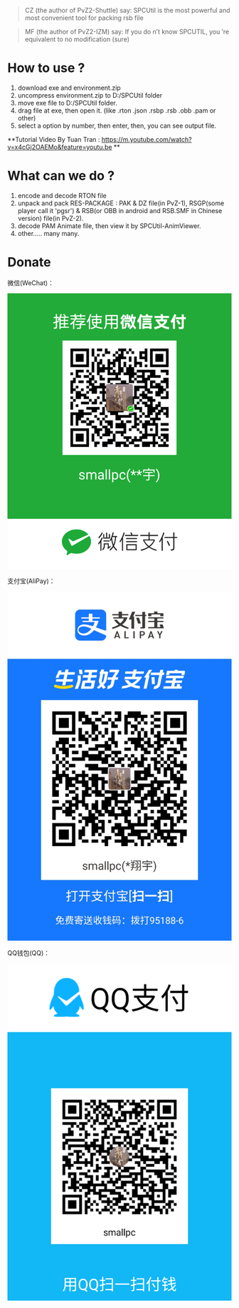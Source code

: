 
> CZ (the author of PvZ2-Shuttle) say: SPCUtil is the most powerful and most convenient tool for packing rsb file  

> MF (the author of PvZ2-IZM) say: If you do n’t know SPCUTIL, you ’re equivalent to no modification (sure)  

# How to use ?

1. download exe and environment.zip
2. uncompress environment.zip to D:/SPCUtil folder
3. move exe file to D:/SPCUtil folder.
4. drag file at exe, then open it. (like .rton .json .rsbp .rsb .obb .pam or other)
5. select a option by number, then enter, then, you can see output file.

**Tutorial Video By Tuan Tran : https://m.youtube.com/watch?v=x4cGj2OAEMo&feature=youtu.be **

# What can we do ?

1. encode and decode RTON file
2. unpack and pack RES-PACKAGE : PAK & DZ file(in PvZ-1), RSGP(some player call it 'pgsr') & RSB(or OBB in android and RSB.SMF in Chinese version) file(in PvZ-2).
3. decode PAM Animate file, then view it by SPCUtil-AnimViewer.
4. other..... many many.

# Donate

微信(WeChat)：

![Image](./donate/wechat.png)

支付宝(AliPay)：

![Image](./donate/alipay.jpg)

QQ钱包(QQ)：

![Image](./donate/qq.png)
